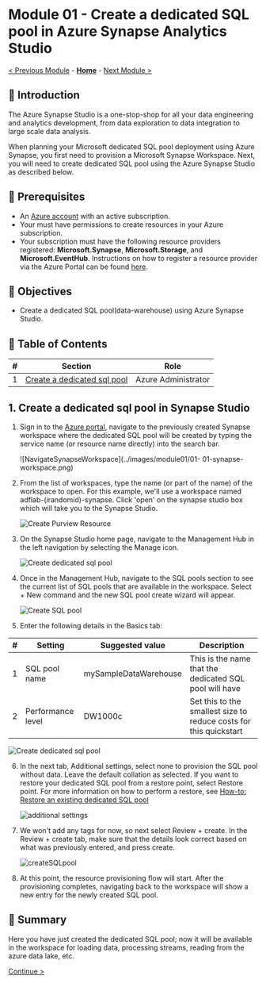 # Module 01 - Create a dedicated SQL pool in Azure Synapse Analytics Studio

[< Previous Module](../modules/module00.md) - **[Home](../README.md)** - [Next Module >](../modules/module02.md)

## :loudspeaker: Introduction

The Azure Synapse Studio is a one-stop-shop for all your data engineering and analytics development, from data exploration to data integration to large scale data analysis.

When planning your Microsoft dedicated SQL pool deployment using Azure Synapse, you first need to provision a Microsoft Synapse Workspace. Next, you will need to create dedicated SQL pool using the Azure Synapse Studio as described below.

## :thinking: Prerequisites

* An [Azure account](https://azure.microsoft.com/free/) with an active subscription.
* Your must have permissions to create resources in your Azure subscription.
* Your subscription must have the following resource providers registered: **Microsoft.Synapse**, **Microsoft.Storage**, and **Microsoft.EventHub**. Instructions on how to register a resource provider via the Azure Portal can be found [here](https://docs.microsoft.com/azure/azure-resource-manager/management/resource-providers-and-types#azure-portal).

## :dart: Objectives

* Create a dedicated SQL pool(data-warehouse) using Azure Synapse Studio.


## :bookmark_tabs: Table of Contents

| #  | Section | Role |
| --- | --- | --- |
| 1 | [Create a dedicated sql pool](#1-create-a-dedicated-sql-pool) | Azure Administrator |



## 1. Create a dedicated sql pool in Synapse Studio

1. Sign in to the [Azure portal](https://portal.azure.com), navigate to the previously created Synapse workspace where the dedicated SQL pool will be created by typing the service name (or resource name directly) into the search bar.

    ![NavigateSynapseWorkspace](../images/module01/01- 01-synapse-workspace.png)  

2. From the list of workspaces, type the name (or part of the name) of the workspace to open. For this example, we'll use a workspace named adflab-(*i*randomid)-synapse. Click 'open' on the synapse studio box which will take you to the Synapse Studio.

    ![Create Purview Resource](../images/module01/01-02-synapse-studio.png)

3. On the Synapse Studio home page, navigate to the Management Hub in the left navigation by selecting the Manage icon.

    ![Create dedicated sql pool](../images/module01/01-03-synapse-manage.png)

    
4. Once in the Management Hub, navigate to the SQL pools section to see the current list of SQL pools that are available in the workspace. Select + New command and the new SQL pool create wizard will appear.

    ![Create SQL pool](../images/module01/01-04-create-sqlpool.png)

5. Enter the following details in the Basics tab:

| #  | Setting | Suggested value | Description |
| --- | --- | --- | --- |
| 1 | SQL pool name | mySampleDataWarehouse | This is the name that the dedicated SQL pool will have |
| 2 | Performance level | DW1000c | Set this to the smallest size to reduce costs for this quickstart |

 ![Create dedicated sql pool](../images/module01/01-05-configure-sqlpool.png)    

6. In the next tab, Additional settings, select none to provision the SQL pool without data. Leave the default collation as selected.
If you want to restore your dedicated SQL pool from a restore point, select Restore point. For more information on how to perform a restore, see [How-to: Restore an existing dedicated SQL pool](https://learn.microsoft.com/en-us/azure/synapse-analytics/backuprestore/restore-sql-pool)

   ![additional settings](../images/module01/01-06-additional-setting.png)

7. We won't add any tags for now, so next select Review + create. In the Review + create tab, make sure that the details look correct based on what was previously entered, and press create.

    ![createSQLpool](../images/module01/01-07-create-sqlpool.png)

8. At this point, the resource provisioning flow will start. After the provisioning completes, navigating back to the workspace will show a new entry for the newly created SQL pool.


## :tada: Summary

Here you have just created the dedicated SQL pool; now it will be available in the workspace for loading data, processing streams, reading from the azure data lake, etc.

[Continue >](../modules/module01a.md)
